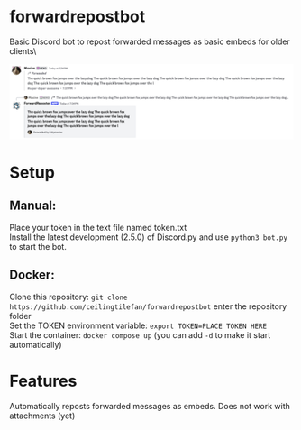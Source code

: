 # forwardrepostbot
Basic Discord bot to repost forwarded messages as basic embeds for older clients\

![Screenshot1](images/screenshot_1.png)

# Setup
## Manual:
Place your token in the text file named token.txt\
Install the latest development (2.5.0) of Discord.py and use `python3 bot.py` to start the bot. 

## Docker:
Clone this repository: `git clone https://github.com/ceilingtilefan/forwardrepostbot` enter the repository folder\
Set the TOKEN environment variable: `export TOKEN=PLACE TOKEN HERE`\
Start the container: `docker compose up` (you can add `-d` to make it start automatically)

# Features
Automatically reposts forwarded messages as embeds. Does not work with attachments (yet)
